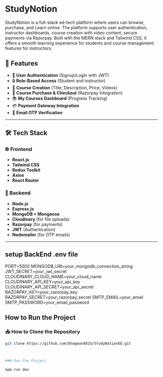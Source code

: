 # StudyNotion

StudyNotion is a full-stack ed-tech platform where users can browse, purchase, and Learn online. The platform supports user authentication, instructor dashboards, course creation with video content, secure payments via Razorpay. Built with the MERN stack and Tailwind CSS, it offers a smooth learning experience for students and course management features for instructors.



## 🚀 Features

- 👤 **User Authentication** (Signup/Login with JWT)
- 🔒 **Role-Based Access** (Student and Instructor)
- 🎥 **Course Creation** (Title, Description, Price, Videos)
- 🛒 **Course Purchase & Checkout** (Razorpay Integration)
- 📚 **My Courses Dashboard** (Progress Tracking)
- 💳 **Payment Gateway Integration**
- 📩 **Email OTP Verification**


---

## 🛠 Tech Stack

### 🌐 Frontend
- **React.js**
- **Tailwind CSS**
- **Redux Toolkit**
- **Axios**
- **React Router**

### 🔧 Backend
- **Node.js**
- **Express.js**
- **MongoDB + Mongoose**
- **Cloudinary** (for file uploads)
- **Razorpay** (for payments)
- **JWT** (Authentication)
- **Nodemailer** (for OTP emails)

---

## setup BackEnd .env file
PORT=5000
MONGODB_URI=your_mongodb_connection_string
JWT_SECRET=your_jwt_secret
CLOUDINARY_CLOUD_NAME=your_cloud_name
CLOUDINARY_API_KEY=your_api_key
CLOUDINARY_API_SECRET=your_api_secret
RAZORPAY_KEY=your_razorpay_key
RAZORPAY_SECRET=your_razorpay_secret
SMTP_EMAIL=your_email
SMTP_PASSWORD=your_email_password


## How to Run the Project

### 📥 How to Clone the Repository
```bash
git clone https://github.com/bhagwan8815/StudyNationED.git



### Run the Project

npm run dev



